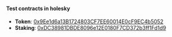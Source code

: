 #### Test contracts in holesky

- **Token**: [0x9Ee1d6a13B1724803CF7EE60014E0cF9EC4b5052](https://holesky.etherscan.io/address/0x9Ee1d6a13B1724803CF7EE60014E0cF9EC4b5052)
- **Staking**: [0xDC38981DBDE8096e12E0180F7CD372b3ff1Fd1d9](https://holesky.etherscan.io/address/0xDC38981DBDE8096e12E0180F7CD372b3ff1Fd1d9)
